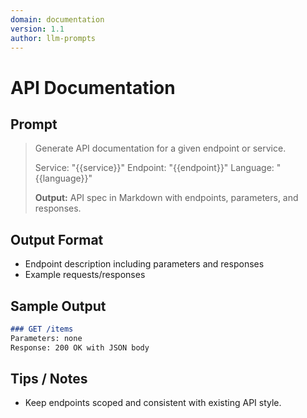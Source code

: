 ```yaml
---
domain: documentation
version: 1.1
author: llm-prompts
---
```


# API Documentation

## Prompt
> Generate API documentation for a given endpoint or service.
>
> Service: "{{service}}"
> Endpoint: "{{endpoint}}"
> Language: "{{language}}"
>
> **Output:** API spec in Markdown with endpoints, parameters, and responses.

## Output Format
- Endpoint description including parameters and responses
- Example requests/responses

## Sample Output
```markdown
### GET /items
Parameters: none
Response: 200 OK with JSON body
```

## Tips / Notes
- Keep endpoints scoped and consistent with existing API style.
